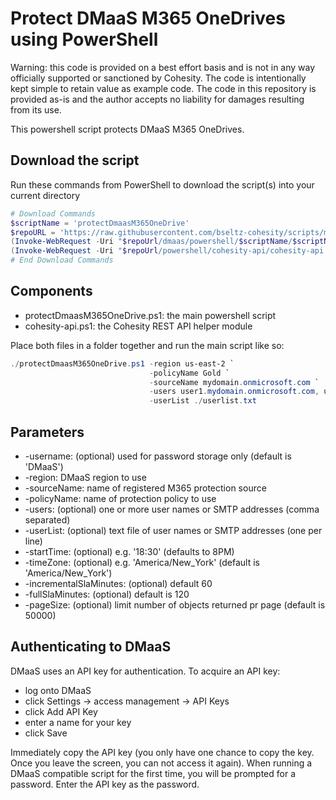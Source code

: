 # Protect DMaaS M365 OneDrives using PowerShell

Warning: this code is provided on a best effort basis and is not in any way officially supported or sanctioned by Cohesity. The code is intentionally kept simple to retain value as example code. The code in this repository is provided as-is and the author accepts no liability for damages resulting from its use.

This powershell script protects DMaaS M365 OneDrives.

## Download the script

Run these commands from PowerShell to download the script(s) into your current directory

```powershell
# Download Commands
$scriptName = 'protectDmaasM365OneDrive'
$repoURL = 'https://raw.githubusercontent.com/bseltz-cohesity/scripts/master'
(Invoke-WebRequest -Uri "$repoUrl/dmaas/powershell/$scriptName/$scriptName.ps1").content | Out-File "$scriptName.ps1"; (Get-Content "$scriptName.ps1") | Set-Content "$scriptName.ps1"
(Invoke-WebRequest -Uri "$repoUrl/powershell/cohesity-api/cohesity-api.ps1").content | Out-File cohesity-api.ps1; (Get-Content cohesity-api.ps1) | Set-Content cohesity-api.ps1
# End Download Commands
```

## Components

* protectDmaasM365OneDrive.ps1: the main powershell script
* cohesity-api.ps1: the Cohesity REST API helper module

Place both files in a folder together and run the main script like so:

```powershell
./protectDmaasM365OneDrive.ps1 -region us-east-2 `
                               -policyName Gold `
                               -sourceName mydomain.onmicrosoft.com `
                               -users user1.mydomain.onmicrosoft.com, user2.mydomain.onmicrosoft.com `
                               -userList ./userlist.txt
```

## Parameters

* -username: (optional) used for password storage only (default is 'DMaaS')
* -region: DMaaS region to use
* -sourceName: name of registered M365 protection source
* -policyName: name of protection policy to use
* -users: (optional) one or more user names or SMTP addresses (comma separated)
* -userList: (optional) text file of user names or SMTP addresses (one per line)
* -startTime: (optional) e.g. '18:30' (defaults to 8PM)
* -timeZone: (optional) e.g. 'America/New_York' (default is 'America/New_York')
* -incrementalSlaMinutes: (optional) default 60
* -fullSlaMinutes: (optional) default is 120
* -pageSize: (optional) limit number of objects returned pr page (default is 50000)

## Authenticating to DMaaS

DMaaS uses an API key for authentication. To acquire an API key:

* log onto DMaaS
* click Settings -> access management -> API Keys
* click Add API Key
* enter a name for your key
* click Save

Immediately copy the API key (you only have one chance to copy the key. Once you leave the screen, you can not access it again). When running a DMaaS compatible script for the first time, you will be prompted for a password. Enter the API key as the password.
